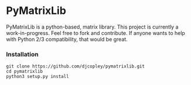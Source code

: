 # PyMatrixLib

PyMatrixLib is a python-based, matrix library. This project is currently a work-in-progress. Feel 
free to fork and contribute. If anyone wants to help with Python 2/3 compatibility, that would be
great.

### Installation

    git clone https://github.com/djcopley/pymatrixlib.git
    cd pymatrixlib
    python3 setup.py install